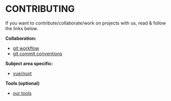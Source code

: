 # CONTRIBUTING

If you want to contribute/collaborate/work on projects with us, read & follow the links below.

**Collaboration:**
- [git workflow][git-workflow]
- [git commit conventions][git-commit-conventions]

**Subject area specific:**
- [vue/nuxt][vue-nuxt]

**Tools (optional)**
- [our tools][our-tools]

<!--
Links TOC
-->

[git-workflow]: /docs/contributing/git-workflow.md
[git-commit-conventions]: /docs/contributing/git-commit-conventions.md
[vue-nuxt]: /docs/contributing/vue-nuxt.md
[our-tools]: /docs/contributing/our-tools.md